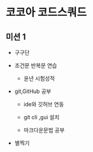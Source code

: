 # 코코아 코드스쿼드

## 미션 1

-  구구단
-  조건문 반복문 연습

   - 윤년 시험성적
-  git,GitHub 공부
   - ide와 깃허브 연동
   - git  cli ,gui 설치

   - 마크다운문법 공부
-  별찍기

